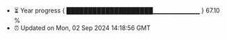 - ⏳ Year progress { ████████████████████▁▁▁▁▁▁▁▁▁▁ } 67.10 %
- ⏰ Updated on Mon, 02 Sep 2024 14:18:56 GMT

